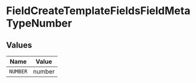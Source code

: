 # FieldCreateTemplateFieldsFieldMetaTypeNumber


## Values

| Name     | Value    |
| -------- | -------- |
| `NUMBER` | number   |
